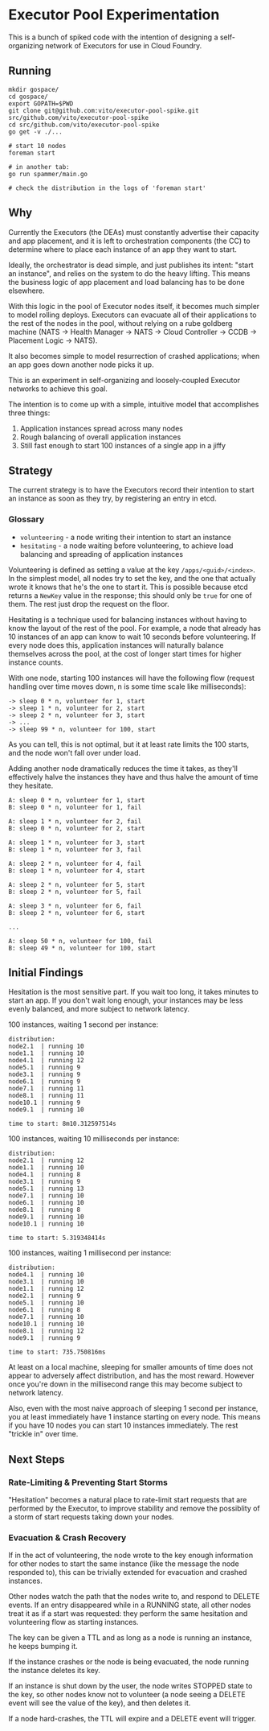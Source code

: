 # Executor Pool Experimentation

This is a bunch of spiked code with the intention of designing
a self-organizing network of Executors for use in Cloud Foundry.

## Running

```
mkdir gospace/
cd gospace/
export GOPATH=$PWD
git clone git@github.com:vito/executor-pool-spike.git src/github.com/vito/executor-pool-spike
cd src/github.com/vito/executor-pool-spike
go get -v ./...

# start 10 nodes
foreman start

# in another tab:
go run spammer/main.go

# check the distribution in the logs of 'foreman start'
```

## Why

Currently the Executors (the DEAs) must constantly advertise their capacity
and app placement, and it is left to orchestration components (the CC) to
determine where to place each instance of an app they want to start.

Ideally, the orchestrator is dead simple, and just publishes its intent:
"start an instance", and relies on the system to do the heavy lifting. This
means the business logic of app placement and load balancing has to be done
elsewhere.

With this logic in the pool of Executor nodes itself, it becomes much simpler
to model rolling deploys. Executors can evacuate all of their applications to
the rest of the nodes in the pool, without relying on a rube goldberg machine
(NATS -> Health Manager -> NATS -> Cloud Controller -> CCDB -> Placement Logic
-> NATS).

It also becomes simple to model resurrection of crashed applications; when an
app goes down another node picks it up.

This is an experiment in self-organizing and loosely-coupled
Executor networks to achieve this goal.

The intention is to come up with a simple, intuitive model that accomplishes
three things:

1. Application instances spread across many nodes
2. Rough balancing of overall application instances
3. Still fast enough to start 100 instances of a single app in a jiffy


## Strategy

The current strategy is to have the Executors record their intention to start
an instance as soon as they try, by registering an entry in etcd.

### Glossary

* `volunteering` - a node writing their intention to start an instance
* `hesitating` - a node waiting before volunteering, to achieve load balancing
  and spreading of application instances

Volunteering is defined as setting a value at the key `/apps/<guid>/<index>`.
In the simplest model, all nodes try to set the key, and the one that actually
wrote it knows that he's the one to start it. This is possible because etcd
returns a `NewKey` value in the response; this should only be `true` for one
of them. The rest just drop the request on the floor.

Hesitating is a technique used for balancing instances without having to know
the layout of the rest of the pool. For example, a node that already has 10
instances of an app can know to wait 10 seconds before volunteering. If every
node does this, application instances will naturally balance themselves across
the pool, at the cost of longer start times for higher instance counts.

With one node, starting 100 instances will have the following flow (request
handling over time moves down, n is some time scale like milliseconds):

```
-> sleep 0 * n, volunteer for 1, start
-> sleep 1 * n, volunteer for 2, start
-> sleep 2 * n, volunteer for 3, start
-> ...
-> sleep 99 * n, volunteer for 100, start
```

As you can tell, this is not optimal, but it at least rate limits the 100
starts, and the node won't fall over under load.

Adding another node dramatically reduces the time it takes, as they'll
effectively halve the instances they have and thus halve the amount of time
they hesitate.

```
A: sleep 0 * n, volunteer for 1, start
B: sleep 0 * n, volunteer for 1, fail

A: sleep 1 * n, volunteer for 2, fail
B: sleep 0 * n, volunteer for 2, start

A: sleep 1 * n, volunteer for 3, start
B: sleep 1 * n, volunteer for 3, fail

A: sleep 2 * n, volunteer for 4, fail
B: sleep 1 * n, volunteer for 4, start

A: sleep 2 * n, volunteer for 5, start
B: sleep 2 * n, volunteer for 5, fail

A: sleep 3 * n, volunteer for 6, fail
B: sleep 2 * n, volunteer for 6, start

...

A: sleep 50 * n, volunteer for 100, fail
B: sleep 49 * n, volunteer for 100, start
```

## Initial Findings

Hesitation is the most sensitive part. If you wait too long, it takes minutes
to start an app. If you don't wait long enough, your instances may be less
evenly balanced, and more subject to network latency.

100 instances, waiting 1 second per instance:

```
distribution:
node2.1  | running 10
node1.1  | running 10
node4.1  | running 12
node5.1  | running 9
node3.1  | running 9
node6.1  | running 9
node7.1  | running 11
node8.1  | running 11
node10.1 | running 9
node9.1  | running 10

time to start: 8m10.312597514s
```

100 instances, waiting 10 milliseconds per instance:

```
distribution:
node2.1  | running 12
node1.1  | running 10
node4.1  | running 8
node3.1  | running 9
node5.1  | running 13
node7.1  | running 10
node6.1  | running 10
node8.1  | running 8
node9.1  | running 10
node10.1 | running 10

time to start: 5.319348414s
```

100 instances, waiting 1 millisecond per instance:

```
distribution:
node4.1  | running 10
node3.1  | running 10
node1.1  | running 12
node2.1  | running 9
node5.1  | running 10
node6.1  | running 8
node7.1  | running 10
node10.1 | running 10
node8.1  | running 12
node9.1  | running 9

time to start: 735.750816ms
```

At least on a local machine, sleeping for smaller amounts of time does not
appear to adversely affect distribution, and has the most reward. However
once you're down in the millisecond range this may become subject to network
latency.

Also, even with the most naive approach of sleeping 1 second per instance, you
at least immediately have 1 instance starting on every node. This means if you
have 10 nodes you can start 10 instances immediately. The rest "trickle in"
over time.


## Next Steps

### Rate-Limiting & Preventing Start Storms

"Hesitation" becomes a natural place to rate-limit start requests that are
performed by the Executor, to improve stability and remove the possiblity of
a storm of start requests taking down your nodes.

### Evacuation & Crash Recovery

If in the act of volunteering, the node wrote to the key enough information
for other nodes to start the same instance (like the message the node
responded to), this can be trivially extended for evacuation and crashed
instances.

Other nodes watch the path that the nodes write to, and respond to DELETE
events. If an entry disappeared while in a RUNNING state, all other nodes
treat it as if a start was requested: they perform the same hesitation and
volunteering flow as starting instances.

The key can be given a TTL and as long as a node is running an instance, he
keeps bumping it.

If the instance crashes or the node is being evacuated, the node running the
instance deletes its key.

If an instance is shut down by the user, the node writes STOPPED state to the
key, so other nodes know not to volunteer (a node seeing a DELETE event will
see the value of the key), and then deletes it.

If a node hard-crashes, the TTL will expire and a DELETE event will trigger.
